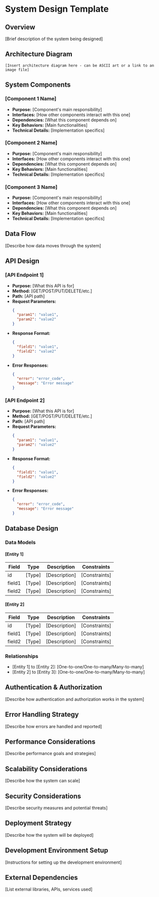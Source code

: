 # System Design Template

## Overview
[Brief description of the system being designed]

## Architecture Diagram
```
[Insert architecture diagram here - can be ASCII art or a link to an image file]
```

## System Components

### [Component 1 Name]
- **Purpose:** [Component's main responsibility]
- **Interfaces:** [How other components interact with this one]
- **Dependencies:** [What this component depends on]
- **Key Behaviors:** [Main functionalities]
- **Technical Details:** [Implementation specifics]

### [Component 2 Name]
- **Purpose:** [Component's main responsibility]
- **Interfaces:** [How other components interact with this one]
- **Dependencies:** [What this component depends on]
- **Key Behaviors:** [Main functionalities]
- **Technical Details:** [Implementation specifics]

### [Component 3 Name]
- **Purpose:** [Component's main responsibility]
- **Interfaces:** [How other components interact with this one]
- **Dependencies:** [What this component depends on]
- **Key Behaviors:** [Main functionalities]
- **Technical Details:** [Implementation specifics]

## Data Flow
[Describe how data moves through the system]

## API Design

### [API Endpoint 1]
- **Purpose:** [What this API is for]
- **Method:** [GET/POST/PUT/DELETE/etc.]
- **Path:** [API path]
- **Request Parameters:**
  ```json
  {
    "param1": "value1",
    "param2": "value2"
  }
  ```
- **Response Format:**
  ```json
  {
    "field1": "value1",
    "field2": "value2"
  }
  ```
- **Error Responses:**
  ```json
  {
    "error": "error_code",
    "message": "Error message"
  }
  ```

### [API Endpoint 2]
- **Purpose:** [What this API is for]
- **Method:** [GET/POST/PUT/DELETE/etc.]
- **Path:** [API path]
- **Request Parameters:**
  ```json
  {
    "param1": "value1",
    "param2": "value2"
  }
  ```
- **Response Format:**
  ```json
  {
    "field1": "value1",
    "field2": "value2"
  }
  ```
- **Error Responses:**
  ```json
  {
    "error": "error_code",
    "message": "Error message"
  }
  ```

## Database Design

### Data Models

#### [Entity 1]
| Field | Type | Description | Constraints |
|-------|------|-------------|------------|
| id | [Type] | [Description] | [Constraints] |
| field1 | [Type] | [Description] | [Constraints] |
| field2 | [Type] | [Description] | [Constraints] |

#### [Entity 2]
| Field | Type | Description | Constraints |
|-------|------|-------------|------------|
| id | [Type] | [Description] | [Constraints] |
| field1 | [Type] | [Description] | [Constraints] |
| field2 | [Type] | [Description] | [Constraints] |

### Relationships
- [Entity 1] to [Entity 2]: [One-to-one/One-to-many/Many-to-many]
- [Entity 2] to [Entity 3]: [One-to-one/One-to-many/Many-to-many]

## Authentication & Authorization
[Describe how authentication and authorization works in the system]

## Error Handling Strategy
[Describe how errors are handled and reported]

## Performance Considerations
[Describe performance goals and strategies]

## Scalability Considerations
[Describe how the system can scale]

## Security Considerations
[Describe security measures and potential threats]

## Deployment Strategy
[Describe how the system will be deployed]

## Development Environment Setup
[Instructions for setting up the development environment]

## External Dependencies
[List external libraries, APIs, services used]